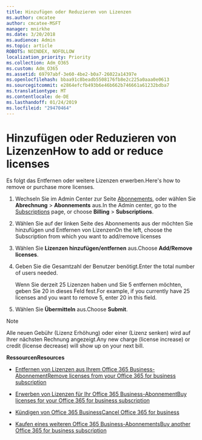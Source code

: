 ```yaml
---
title: Hinzufügen oder Reduzieren von Lizenzen
ms.author: cmcatee
author: cmcatee-MSFT
manager: mnirkhe
ms.date: 3/20/2018
ms.audience: Admin
ms.topic: article
ROBOTS: NOINDEX, NOFOLLOW
localization_priority: Priority
ms.collection: Adm_O365
ms.custom: Adm_O365
ms.assetid: 69797abf-3e60-4be2-b0a7-26022a14397e
ms.openlocfilehash: bbaa91c8beadb5508176fb8e2c225a0aaa0e0613
ms.sourcegitcommit: e2864efcfb493b6e46b662b746661a61232bdba7
ms.translationtype: MT
ms.contentlocale: de-DE
ms.lasthandoff: 01/24/2019
ms.locfileid: "29470464"
---
```

# <a name="how-to-add-or-reduce-licenses"></a><span data-ttu-id="adc00-102">Hinzufügen oder Reduzieren von Lizenzen</span><span class="sxs-lookup"><span data-stu-id="adc00-102">How to add or reduce licenses</span></span>

<span data-ttu-id="adc00-103">Es folgt das Entfernen oder weitere Lizenzen erwerben.</span><span class="sxs-lookup"><span data-stu-id="adc00-103">Here's how to remove or purchase more licenses.</span></span>
  
1. <span data-ttu-id="adc00-104">Wechseln Sie im Admin Center zur Seite [Abonnements](https://go.microsoft.com/fwlink/p/?linkid=842054), oder wählen Sie **Abrechnung** \> **Abonnements** aus.</span><span class="sxs-lookup"><span data-stu-id="adc00-104">In the Admin center, go to the [Subscriptions](https://go.microsoft.com/fwlink/p/?linkid=842054) page, or choose **Billing** \> **Subscriptions**.</span></span>
    
2. <span data-ttu-id="adc00-105">Wählen Sie auf der linken Seite des Abonnements aus der möchten Sie hinzufügen und Entfernen von Lizenzen</span><span class="sxs-lookup"><span data-stu-id="adc00-105">On the left, choose the Subscription from which you want to add/remove licenses</span></span>
    
3. <span data-ttu-id="adc00-106">Wählen Sie **Lizenzen hinzufügen/entfernen** aus.</span><span class="sxs-lookup"><span data-stu-id="adc00-106">Choose **Add/Remove licenses**.</span></span>
    
4. <span data-ttu-id="adc00-107">Geben Sie die Gesamtzahl der Benutzer benötigt.</span><span class="sxs-lookup"><span data-stu-id="adc00-107">Enter the total number of users needed.</span></span>
    
    <span data-ttu-id="adc00-108">Wenn Sie derzeit 25 Lizenzen haben und Sie 5 entfernen möchten, geben Sie 20 in dieses Feld fest.</span><span class="sxs-lookup"><span data-stu-id="adc00-108">For example, if you currently have 25 licenses and you want to remove 5, enter 20 in this field.</span></span>
    
5. <span data-ttu-id="adc00-109">Wählen Sie **Übermitteln** aus.</span><span class="sxs-lookup"><span data-stu-id="adc00-109">Choose **Submit**.</span></span>
    
> [!NOTE]
> <span data-ttu-id="adc00-110">Alle neuen Gebühr (Lizenz Erhöhung) oder einer (Lizenz senken) wird auf Ihrer nächsten Rechnung angezeigt.</span><span class="sxs-lookup"><span data-stu-id="adc00-110">Any new charge (license increase) or credit (license decrease) will show up on your next bill.</span></span> 
  
 <span data-ttu-id="adc00-111">**Ressourcen**</span><span class="sxs-lookup"><span data-stu-id="adc00-111">**Resources**</span></span>
  
- [<span data-ttu-id="adc00-112">Entfernen von Lizenzen aus Ihrem Office 365 Business-Abonnement</span><span class="sxs-lookup"><span data-stu-id="adc00-112">Remove licenses from your Office 365 for business subscription</span></span>](https://support.office.com/article/9c64d127-e2dd-4ecc-81f5-2f87e5a74803)
    
- [<span data-ttu-id="adc00-113">Erwerben von Lizenzen für Ihr Office 365 Business-Abonnement</span><span class="sxs-lookup"><span data-stu-id="adc00-113">Buy licenses for your Office 365 for business subscription</span></span>](https://support.office.com/article/36081d8d-b3fa-4948-8c34-e217bba825e1)
    
- [<span data-ttu-id="adc00-114">Kündigen von Office 365 Business</span><span class="sxs-lookup"><span data-stu-id="adc00-114">Cancel Office 365 for business</span></span>](https://support.office.com/article/b1bc0bef-4608-4601-813a-cdd9f746709a)
    
- [<span data-ttu-id="adc00-115">Kaufen eines weiteren Office 365 Business-Abonnements</span><span class="sxs-lookup"><span data-stu-id="adc00-115">Buy another Office 365 for business subscription</span></span>](https://support.office.com/article/fab3b86c-3359-4042-8692-5d4dc7550b7c)
    

